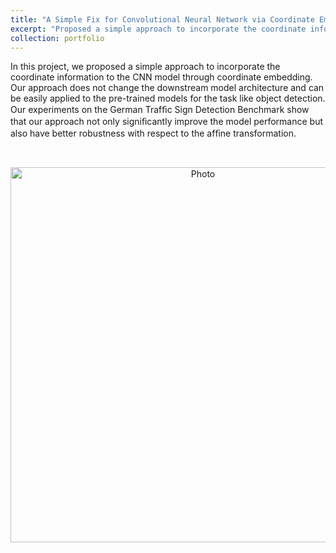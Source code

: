 ```yaml
---
title: "A Simple Fix for Convolutional Neural Network via Coordinate Embedding"
excerpt: "Proposed a simple approach to incorporate the coordinate information to the CNN model which reach an overall 2.47% mAP performance boost on object detection problem . <br/>  <img src='/images/detection.png'>"
collection: portfolio
---
```


In this project, we proposed a simple approach to incorporate the coordinate information to the CNN model through coordinate embedding. Our approach does not change the downstream model architecture and can be easily applied to the pre-trained models for the task like object detection. Our experiments on the German Trafﬁc Sign Detection Benchmark show that our approach not only signiﬁcantly improve the model performance but also have better robustness with respect to the afﬁne transformation.

<br>	
<p align="center">	
  <img src="https://zhuonan-hao.github.io/Homepage/images/cnn.png?raw=true" alt="Photo" style="width:600px;"/>	
</p>
